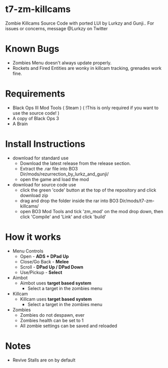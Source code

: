 # t7-zm-killcams
Zombie Killcams Source Code with ported LUI by Lurkzy and Gunji..
For issues or concerns, message @Lurkzy on Twitter

# Known Bugs
- Zombies Menu doesn't always update properly.
- Rockets and Fired Entities are wonky in killcam tracking, grenades work fine.

# Requirements
- Black Ops III Mod Tools ( Steam ) ( !This is only required if you want to use the source code! )
- A copy of Black Ops 3
- A Brain

# Install Instructions
-  download for standard use
    - Download the latest release from the release section.
    - Extract the .rar file into BO3 Dir/mods/rezurrection_by_lurkz_and_gunji/
    - open the game and load the mod
- download for source code use
    - click the green 'code' button at the top of the repository and click download zip
    - drag and drop the folder inside the rar into BO3 Dir/mods/t7-zm-killcams/
    - open BO3 Mod Tools and tick 'zm_mod' on the mod drop down, then click 'Compile' and 'Link' and click 'build'

# How it works
- Menu Controls
    - Open - **ADS + DPad Up**
    - Close/Go Back - **Melee**
    - Scroll - **DPad Up / DPad Down**
    - Use/Pickup - **Select**
- Aimbot
    - Aimbot uses **target based system**
        - Select a target in the zombies menu
- Killcam
    - Killcam uses **target based system**
        - Select a target in the zombies menu
- Zombies
    - Zombies do not despawn, ever
    - Zombies health can be set to 1
    - All zombie settings can be saved and reloaded

 # Notes
 - Revive Stalls are on by default
